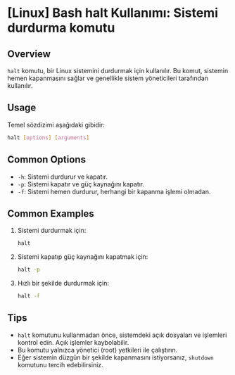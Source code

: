 # [Linux] Bash halt Kullanımı: Sistemi durdurma komutu

## Overview
`halt` komutu, bir Linux sistemini durdurmak için kullanılır. Bu komut, sistemin hemen kapanmasını sağlar ve genellikle sistem yöneticileri tarafından kullanılır.

## Usage
Temel sözdizimi aşağıdaki gibidir:

```bash
halt [options] [arguments]
```

## Common Options
- `-h`: Sistemi durdurur ve kapatır.
- `-p`: Sistemi kapatır ve güç kaynağını kapatır.
- `-f`: Sistemi hemen durdurur, herhangi bir kapanma işlemi olmadan.

## Common Examples
1. Sistemi durdurmak için:
   ```bash
   halt
   ```

2. Sistemi kapatıp güç kaynağını kapatmak için:
   ```bash
   halt -p
   ```

3. Hızlı bir şekilde durdurmak için:
   ```bash
   halt -f
   ```

## Tips
- `halt` komutunu kullanmadan önce, sistemdeki açık dosyaları ve işlemleri kontrol edin. Açık işlemler kaybolabilir.
- Bu komutu yalnızca yönetici (root) yetkileri ile çalıştırın.
- Eğer sistemin düzgün bir şekilde kapanmasını istiyorsanız, `shutdown` komutunu tercih edebilirsiniz.